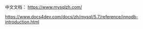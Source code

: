 中文文档：
https://www.mysqlzh.com/

https://www.docs4dev.com/docs/zh/mysql/5.7/reference/innodb-introduction.html

